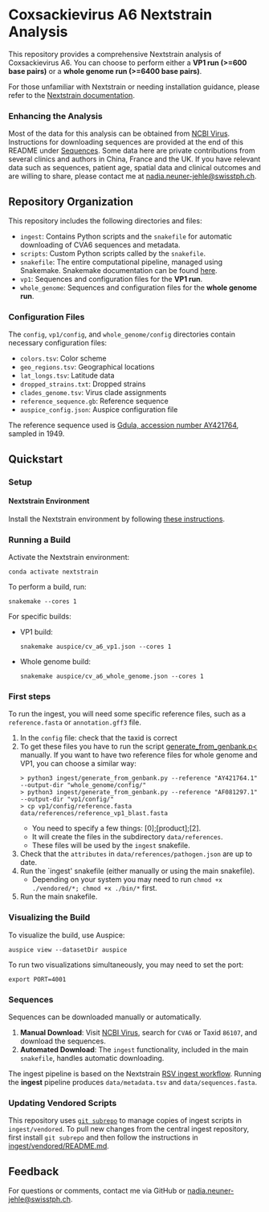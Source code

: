 # Coxsackievirus A6 Nextstrain Analysis

This repository provides a comprehensive Nextstrain analysis of Coxsackievirus A6. You can choose to perform either a **VP1 run (>=600 base pairs)** or a **whole genome run (>=6400 base pairs)**.

For those unfamiliar with Nextstrain or needing installation guidance, please refer to the [Nextstrain documentation](https://docs.nextstrain.org/en/latest/).

### Enhancing the Analysis
Most of the data for this analysis can be obtained from [NCBI Virus](https://www.ncbi.nlm.nih.gov/labs/virus/vssi/#/). Instructions for downloading sequences are provided at the end of this README under [Sequences](#sequences). 
Some data here are private contributions from several clinics and authors in China, France and the UK. If you have relevant data such as sequences, patient age, spatial data and clinical outcomes and are willing to share, please contact me at [nadia.neuner-jehle@swisstph.ch](mailto:nadia.neuner-jehle@swisstph.ch).


## Repository Organization
This repository includes the following directories and files:

- `ingest`: Contains Python scripts and the `snakefile` for automatic downloading of CVA6 sequences and metadata.
- `scripts`: Custom Python scripts called by the `snakefile`.
- `snakefile`: The entire computational pipeline, managed using Snakemake. Snakemake documentation can be found [here](https://snakemake.readthedocs.io/en/stable/).
- `vp1`: Sequences and configuration files for the **VP1 run**.
- `whole_genome`: Sequences and configuration files for the **whole genome run**.

### Configuration Files
The `config`, `vp1/config`, and `whole_genome/config` directories contain necessary configuration files:
- `colors.tsv`: Color scheme
- `geo_regions.tsv`: Geographical locations
- `lat_longs.tsv`: Latitude data
- `dropped_strains.txt`: Dropped strains
- `clades_genome.tsv`: Virus clade assignments
- `reference_sequence.gb`: Reference sequence
- `auspice_config.json`: Auspice configuration file

The reference sequence used is [Gdula, accession number AY421764](https://www.ncbi.nlm.nih.gov/nuccore/AY421764), sampled in 1949.

## Quickstart

### Setup

#### Nextstrain Environment
Install the Nextstrain environment by following [these instructions](https://docs.nextstrain.org/en/latest/guides/install/local-installation.html).

### Running a Build

Activate the Nextstrain environment:
```
conda activate nextstrain
```

To perform a build, run:
```
snakemake --cores 1
```

For specific builds:
- VP1 build:
    ```
    snakemake auspice/cv_a6_vp1.json --cores 1
    ```
- Whole genome build:
    ```
    snakemake auspice/cv_a6_whole_genome.json --cores 1
    ```

### First steps
To run the ingest, you will need some specific reference files, such as a `reference.fasta` or `annotation.gff3` file.
1. In the `config` file: check that the taxid is correct
2. To get these files you have to run the script [generate_from_genbank.p<](ingest/generate_from_genbank.py) manually. 
    If you want to have two reference files for whole genome and VP1, you can choose a similar way:
    ```
    > python3 ingest/generate_from_genbank.py --reference "AY421764.1" --output-dir "whole_genome/config/"
    > python3 ingest/generate_from_genbank.py --reference "AF081297.1" --output-dir "vp1/config/"
    > cp vp1/config/reference.fasta  data/references/reference_vp1_blast.fasta
    ```
    - You need to specify a few things: [0];[product];[2].
    - It will create the files in the subdirectory `data/references`. 
    - These files will be used by the `ingest` snakefile.
3. Check that the `attributes` in `data/references/pathogen.json` are up to date.
4. Run the `ingest' snakefile (either manually or using the main snakefile).
    - Depending on your system you may need to run `chmod +x ./vendored/*; chmod +x ./bin/*` first.
5. Run the main snakefile.

### Visualizing the Build
To visualize the build, use Auspice:
```
auspice view --datasetDir auspice
```
To run two visualizations simultaneously, you may need to set the port:
```
export PORT=4001
```

### Sequences
Sequences can be downloaded manually or automatically.

1. **Manual Download**: Visit [NCBI Virus](https://www.ncbi.nlm.nih.gov/labs/virus/vssi/#/), search for `CVA6` or Taxid `86107`, and download the sequences.
2. **Automated Download**: The `ingest` functionality, included in the main `snakefile`, handles automatic downloading.

The ingest pipeline is based on the Nextstrain [RSV ingest workflow](https://github.com/nextstrain/rsv.git). Running the **ingest** pipeline produces `data/metadata.tsv` and `data/sequences.fasta`.

### Updating Vendored Scripts
This repository uses [`git subrepo`](https://github.com/ingydotnet/git-subrepo) to manage copies of ingest scripts in `ingest/vendored`. To pull new changes from the central ingest repository, first install `git subrepo` and then follow the instructions in [ingest/vendored/README.md](./ingest/vendored/README.md#vendoring).

## Feedback
For questions or comments, contact me via GitHub or [nadia.neuner-jehle@swisstph.ch](mailto:nadia.neuner-jehle@swisstph.ch).